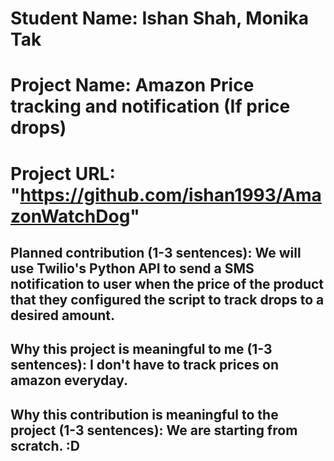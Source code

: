 
# Student Name: Ishan Shah, Monika Tak
# Project Name: Amazon Price tracking and notification (If price drops)
# Project URL: "https://github.com/ishan1993/AmazonWatchDog"

## Planned contribution (1-3 sentences): We will use Twilio's Python API to send a SMS notification to user when the price of the product that they configured the script to track drops to a desired amount.

## Why this project is meaningful to me (1-3 sentences): I don't have to track prices on amazon everyday.

## Why this contribution is meaningful to the project (1-3 sentences): We are starting from scratch. :D
